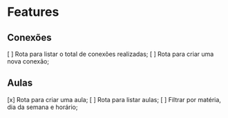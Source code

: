 # Features

## Conexões

[ ] Rota para listar o total de conexões realizadas;
[ ] Rota para criar uma nova conexão;

## Aulas

[x] Rota para criar uma aula;
[ ] Rota para listar aulas;
[ ] Filtrar por matéria, dia da semana e horário;

